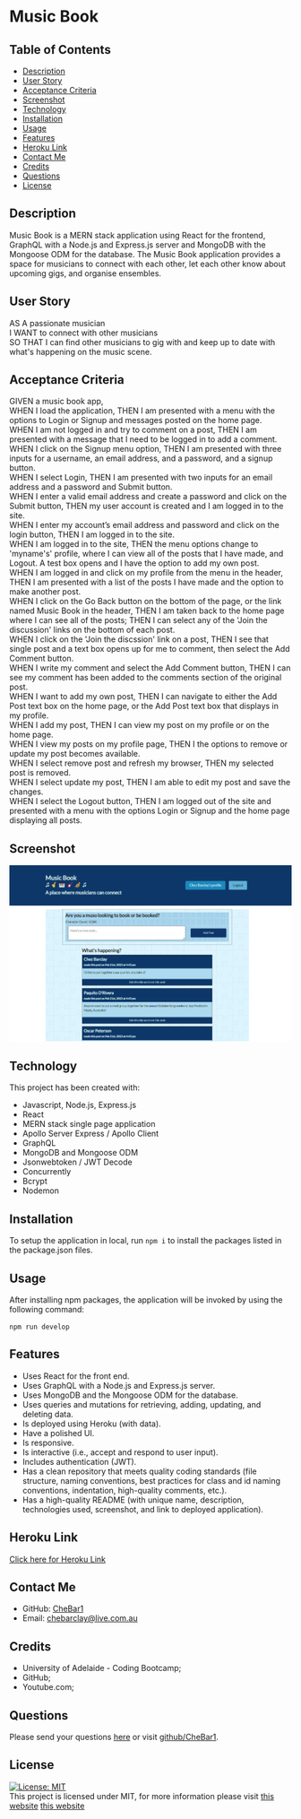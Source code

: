<h1>Music Book</h1>
 
## Table of Contents
* [Description](#description)
* [User Story](#user-story)
* [Acceptance Criteria](#acceptance-criteria)
* [Screenshot](#screenshot)
* [Technology](#technology) 
* [Installation](#installation) 
* [Usage](#usage) 
* [Features](#features)
* [Heroku Link](#heroku-link)
* [Contact Me](#contact-me)
* [Credits](#credits) 
* [Questions](#questions)
* [License](#license)

## Description
Music Book is a MERN stack application using React for the frontend, GraphQL with a Node.js and Express.js server and MongoDB with the Mongoose ODM for the database.
The Music Book application provides a space for musicians to connect with each other, let each other know about upcoming gigs, and organise ensembles.
 
## User Story
AS A passionate musician<br>
I WANT to connect with other musicians<br>
SO THAT I can find other musicians to gig with and keep up to date with what's happening on the music scene.
 
## Acceptance Criteria
GIVEN a music book app,<br>
WHEN I load the application,
THEN I am presented with a menu with the options to Login or Signup and messages posted on the home page.<br>
WHEN I am not logged in and try to comment on a post,
THEN I am presented with a message that I need to be logged in to add a comment.<br>
WHEN I click on the Signup menu option,
THEN I am presented with three inputs for a username, an email address, and a password, and a signup button.<br>
WHEN I select Login,
THEN I am presented with two inputs for an email address and a password and Submit button.<br>
WHEN I enter a valid email address and create a password and click on the Submit button,
THEN my user account is created and I am logged in to the site.<br>
WHEN I enter my account’s email address and password and click on the login button,
THEN I am logged in to the site.<br>
WHEN I am logged in to the site,
THEN the menu options change to 'myname's' profile, where I can view all of the posts that I have made, and Logout. A test box opens and I have the option to add my own post.<br>
WHEN I am logged in and click on my profile from the menu in the header,
THEN I am presented with a list of the posts I have made and the option to make another post.<br>
WHEN I click on the Go Back button on the bottom of the page, or the link named Music Book in the header,
THEN I am taken back to the home page where I can see all of the posts;
THEN I can select any of the 'Join the discussion' links on the bottom of each post.<br>
WHEN I click on the 'Join the discssion' link on a post,
THEN I see that single post and a text box opens up for me to comment, then select the Add Comment button.<br>
WHEN I write my comment and select the Add Comment button,
THEN I can see my comment has been added to the comments section of the original post.<br>
WHEN I want to add my own post,
THEN I can navigate to either the Add Post text box on the home page, or the Add Post text box that displays in my profile.<br>
WHEN I add my post,
THEN I can view my post on my profile or on the home page.<br>
WHEN I view my posts on my profile page,
THEN I the options to remove or update my post becomes available.<br>
WHEN I select remove post and refresh my browser,
THEN my selected post is removed.<br>
WHEN I select update my post,
THEN I am able to edit my post and save the changes.<br>
WHEN I select the Logout button,
THEN I am logged out of the site and presented with a menu with the options Login or Signup and the home page displaying all posts. 

## Screenshot
![ScreenShot](./client/assets/images/project3screenShot.png)
 
## Technology
This project has been created with:
- Javascript, Node.js, Express.js
- React
- MERN stack single page application
- Apollo Server Express / Apollo Client
- GraphQL
- MongoDB and Mongoose ODM
- Jsonwebtoken / JWT Decode
- Concurrently
- Bcrypt
- Nodemon

## Installation
To setup the application in local, run `npm i` to install the packages listed in the package.json files. 

## Usage
After installing npm packages, the application will be invoked by using the following command:
```
npm run develop
```

## Features
* Uses React for the front end.​
* Uses GraphQL with a Node.js and Express.js server.​
* Uses MongoDB and the Mongoose ODM for the database.​
* Uses queries and mutations for retrieving, adding, updating, and deleting data.​
* Is deployed using Heroku (with data).​
* Have a polished UI.​
* Is responsive.​
* Is interactive (i.e., accept and respond to user input).​
* Includes authentication (JWT).​ 
* Has a clean repository that meets quality coding standards (file structure, naming conventions, best practices for class and id naming conventions, indentation, high-quality comments, etc.).​
* Has a high-quality README (with unique name, description, technologies used, screenshot, and link to deployed application).

## Heroku Link
[Click here for Heroku Link](https://dry-wildwood-53100.herokuapp.com/ )
 
## Contact Me
* GitHub: [CheBar1](https://github.com/CheBar1)
* Email: chebarclay@live.com.au

## Credits
* University of Adelaide - Coding Bootcamp;
* GitHub;
* Youtube.com;
 
## Questions
Please send your questions [here](mailto:chebarclay@live.com.au) or visit [github/CheBar1](https://github.com/CheBar1).

## License
[![License: MIT](https://img.shields.io/badge/License-MIT-yellow.svg)](https://opensource.org/licenses/MIT) <br>
This project is licensed under MIT, for more information please visit [this website](https://opensource.org/licenses/MIT)
[this website](https://opensource.org/licenses/MIT)